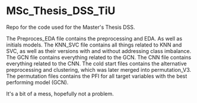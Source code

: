 # MSc_Thesis_DSS_TiU
Repo for the code used for the Master's Thesis DSS.

The Preproces_EDA file contains the preprocessing and EDA. As well as initials models.
The KNN_SVC file contains all things related to KNN and SVC, as well as their versions with and without addressing class imbalance.
The GCN file contains everything related to the GCN.
The CNN file contains everything related to the CNN.
The cold start files contains the alternative preprocessing and clustering, which was later merged into permutation_V3.
The permutation files contains the PFI for all target variables with the best performing model (GCN).

It's a bit of a mess, hopefully not a problem.
